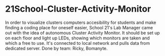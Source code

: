 # 21School-Cluster-Activity-Monitor
In order to visualize clusters computers accesibility for students and make finding a coding place for oneself easier, School 21's Lab Manager came out with the idea of autonomous Cluster Activity Monitor. It should be set up on each floor and light up LEDs, showing which monitors are taken and which a free to use. It's connected to local network and pulls data from dedicated server. Done by team: Ricky, Bomanyte.
